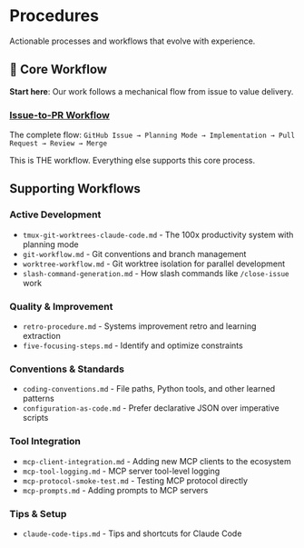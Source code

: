 # Procedures

Actionable processes and workflows that evolve with experience.

## 🎯 Core Workflow

**Start here**: Our work follows a mechanical flow from issue to value delivery.

### [Issue-to-PR Workflow](issue-to-pr-workflow.md)
The complete flow: `GitHub Issue → Planning Mode → Implementation → Pull Request → Review → Merge`

This is THE workflow. Everything else supports this core process.

## Supporting Workflows

### Active Development
- `tmux-git-worktrees-claude-code.md` - The 100x productivity system with planning mode
- `git-workflow.md` - Git conventions and branch management  
- `worktree-workflow.md` - Git worktree isolation for parallel development
- `slash-command-generation.md` - How slash commands like `/close-issue` work

### Quality & Improvement
- `retro-procedure.md` - Systems improvement retro and learning extraction
- `five-focusing-steps.md` - Identify and optimize constraints

### Conventions & Standards
- `coding-conventions.md` - File paths, Python tools, and other learned patterns
- `configuration-as-code.md` - Prefer declarative JSON over imperative scripts

### Tool Integration
- `mcp-client-integration.md` - Adding new MCP clients to the ecosystem
- `mcp-tool-logging.md` - MCP server tool-level logging
- `mcp-protocol-smoke-test.md` - Testing MCP protocol directly
- `mcp-prompts.md` - Adding prompts to MCP servers

### Tips & Setup
- `claude-code-tips.md` - Tips and shortcuts for Claude Code
